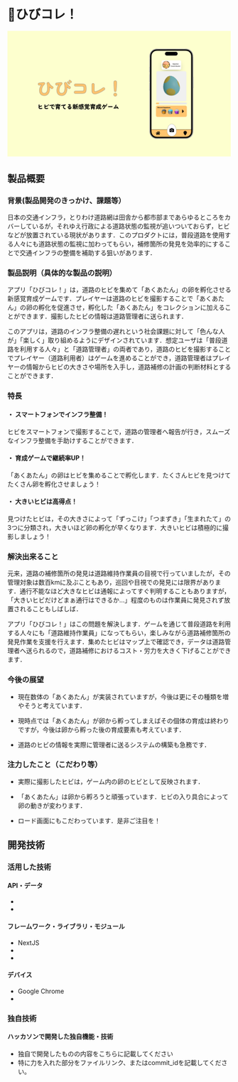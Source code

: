 # 🥚ひびコレ！

<!-- [![IMAGE ALT TEXT HERE](https://jphacks.com/wp-content/uploads/2025/05/JPHACKS2025_ogp.jpg)](https://www.youtube.com/watch?v=lA9EluZugD8) -->

![IMAGE ALT TEXT](readme_img/adv.png)

## 製品概要
### 背景(製品開発のきっかけ、課題等）
日本の交通インフラ，とりわけ道路網は田舎から都市部まであらゆるところをカバーしているが，それゆえ行政による道路状態の監視が追いついておらず，ヒビなどが放置されている現状があります．このプロダクトには，普段道路を使用する人々にも道路状態の監視に加わってもらい，補修箇所の発見を効率的にすることで交通インフラの整備を補助する狙いがあります．

### 製品説明（具体的な製品の説明）
アプリ「ひびコレ！」は，道路のヒビを集めて「あくあたん」の卵を孵化させる新感覚育成ゲームです．プレイヤーは道路のヒビを撮影することで「あくあたん」の卵の孵化を促進させ，孵化した「あくあたん」をコレクションに加えることができます．撮影したヒビの情報は道路管理者に送られます．

このアプリは，道路のインフラ整備の遅れという社会課題に対して「色んな人が」「楽しく」取り組めるようにデザインされています．想定ユーザは「普段道路を利用する人々」と「道路管理者」の両者であり，道路のヒビを撮影することでプレイヤー（道路利用者）はゲームを進めることができ，道路管理者はプレイヤーの情報からヒビの大きさや場所を入手し，道路補修の計画の判断材料とすることができます．

### 特長
#### ・ スマートフォンでインフラ整備！
ヒビをスマートフォンで撮影することで，道路の管理者へ報告が行き，スムーズなインフラ整備を手助けすることができます．

#### ・ 育成ゲームで継続率UP！
「あくあたん」の卵はヒビを集めることで孵化します．たくさんヒビを見つけてたくさん卵を孵化させましょう！

#### ・ 大きいヒビは高得点！
見つけたヒビは，その大きさによって「ずっこけ」「つまずき」「生まれたて」の3つに分類され，大きいほど卵の孵化が早くなります．大きいヒビは積極的に撮影しましょう！

### 解決出来ること
元来，道路の補修箇所の発見は道路維持作業員の目視で行っていましたが，その管理対象は数百kmに及ぶこともあり，巡回や目視での発見には限界があります．通行不能なほど大きなヒビは通報によってすぐ判明することもありますが，「大きいヒビだけどまぁ通行はできるか...」程度のものは作業員に発見されず放置されることもしばしば．

アプリ「ひびコレ！」はこの問題を解決します．ゲームを通じて普段道路を利用する人々にも「道路維持作業員」になってもらい，楽しみながら道路補修箇所の発見作業を支援を行えます．集めたヒビはマップ上で確認でき，データは道路管理者へ送られるので，道路補修におけるコスト・労力を大きく下げることができます．

### 今後の展望
* 現在数体の「あくあたん」が実装されていますが，今後は更にその種類を増やそうと考えています．

* 現時点では「あくあたん」が卵から孵ってしまえばその個体の育成は終わりですが，今後は卵から孵った後の育成要素も考えています．

* 道路のヒビの情報を実際に管理者に送るシステムの構築も急務です．

### 注力したこと（こだわり等）
* 実際に撮影したヒビは，ゲーム内の卵のヒビとして反映されます．

* 「あくあたん」は卵から孵ろうと頑張っています．ヒビの入り具合によって卵の動きが変わります．

* ロード画面にもこだわっています．是非ご注目を！

## 開発技術
### 活用した技術
#### API・データ
* 
* 

#### フレームワーク・ライブラリ・モジュール
* NextJS
* 
* 

#### デバイス
* Google Chrome
* 

### 独自技術
#### ハッカソンで開発した独自機能・技術
* 独自で開発したものの内容をこちらに記載してください
* 特に力を入れた部分をファイルリンク、またはcommit_idを記載してください。
